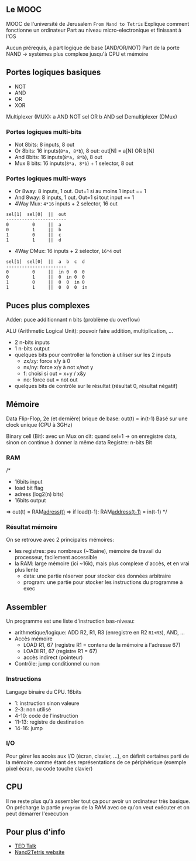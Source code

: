 ## Le MOOC

MOOC de l'université de Jerusalem `From Nand to Tetris`
Explique comment fonctionne un ordinateur
Part au niveau micro-electronique et finissant à l'OS

Aucun prérequis, à part logique de base (AND/OR/NOT)
Part de la porte NAND -> systèmes plus complexe jusqu'à CPU et mémoire

## Portes logiques basiques

- NOT
- AND
- OR
- XOR

Multiplexer (MUX): a AND NOT sel OR b AND sel
Demultiplexer (DMux)

### Portes logiques multi-bits

- Not 8bits: 8 inputs, 8 out
- Or 8bits: 16 inputs(`8*a, 8*b`), 8 out: out[N] = a[N] OR b[N]
- And 8bits: 16 inputs(`8*a, 8*b`), 8 out
- Mux 8 bits: 16 inputs(`8*a, 8*b`) + 1 selector, 8 out

### Portes logiques multi-ways

- Or 8way: 8 inputs, 1 out. Out=1 si au moins 1 input == 1
- And 8way: 8 inputs, 1 out. Out=1 si tout input == 1
- 4Way Mux: `4*16` inputs + 2 selector, 16 out

```
sel[1]  sel[0]  ||  out
-----------------------
0         0     ||  a
0         1     ||  b
1         0     ||  c
1         1     ||  d
```

- 4Way DMux: 16 inputs + 2 selector, `16*4` out

```
sel[1]  sel[0]  ||  a  b  c  d
-----------------------
0         0     ||  in 0  0  0
0         1     ||  0  in 0  0
1         0     ||  0  0  in 0
1         1     ||  0  0  0  in
```

## Puces plus complexes

Adder: puce additionnant n bits (problème du overflow)

ALU (Arithmetic Logical Unit): pouvoir faire addition, multiplication, ...
- 2 n-bits inputs
- 1 n-bits output
- quelques bits pour controller la fonction à utiliser sur les 2 inputs
    - zx/zy: force x/y à 0
    - nx/ny: force x/y à not x/not y
    - f: choisi si out = x+y / x&y
    - no: force out = not out
- quelques bits de contrôle sur le résultat (résultat 0, résultat négatif)

## Mémoire

Data Flip-Flop, 2e (et dernière) brique de base: out(t) = in(t-1)
Basé sur une clock unique (CPU à 3GHz)

Binary cell (Bit): avec un Mux on dit: quand sel=1 -> on enregistre data, sinon on continue à donner la même data
Registre: n-bits Bit

### RAM

/*
- 16bits input
- load bit flag
- adress (log2(n) bits)
- 16bits output

=> out(t) = RAM[adress(t)](t)
=> if load(t-1):
      RAM[address(t-1)](t) = in(t-1)
  */

### Résultat mémoire

On se retrouve avec 2 principales mémoires:
- les registres: peu nombreux (~15aine), mémoire de travail du processeur, facilement accessible
- la RAM: large mémoire (ici ~16k), mais plus complexe d'accès, et en vrai plus lente
    - data: une partie réserver pour stocker des données arbitraire
    - program: une partie pour stocker les instructions du programme à exec

## Assembler

Un programme est une liste d'instruction bas-niveau:
- arithmetique/logique: ADD R2, R1, R3 (enregistre en R2 `R1+R3`), AND, ...
- Accès mémoire
    - LOAD R1, 67 (registre R1 = contenu de la mémoire à l'adresse 67)
    - LOADI R1, 67 (registre R1 = 67)
    - accès indirect (pointeur)
- Contrôle: jump conditionnel ou non

### Instructions

Langage binaire du CPU. 16bits
- 1: instruction sinon valeure
- 2-3: non utilisé
- 4-10: code de l'instruction
- 11-13: registre de destination
- 14-16: jump

### I/O

Pour gérer les accès aux I/O (écran, clavier, ...), on définit certaines parti de la mémoire comme étant des représentations de ce périphérique (exemple pixel écran, ou code touche clavier)

## CPU

Il ne reste plus qu'à assembler tout ça pour avoir un ordinateur très basique.
On précharge la partie `program` de la RAM avec ce qu'on veut exécuter et on peut démarrer l'execution 

## Pour plus d'info

- [TED Talk](https://www.ted.com/talks/shimon_schocken_the_self_organizing_computer_course?language=en)
- [Nand2Tetris website](https://www.nand2tetris.org/)

